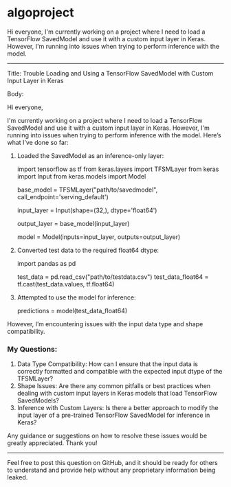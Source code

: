 # algoproject
Hi everyone,  I'm currently working on a project where I need to load a TensorFlow SavedModel and use it with a custom input layer in Keras. However, I'm running into issues when trying to perform inference with the model.








---

Title: Trouble Loading and Using a TensorFlow SavedModel with Custom Input Layer in Keras

Body:

Hi everyone,

I'm currently working on a project where I need to load a TensorFlow SavedModel and use it with a custom input layer in Keras. However, I'm running into issues when trying to perform inference with the model. Here’s what I’ve done so far:

1. Loaded the SavedModel as an inference-only layer:
   
    import tensorflow as tf
    from keras.layers import TFSMLayer
    from keras import Input
    from keras.models import Model

    base_model = TFSMLayer("path/to/savedmodel", call_endpoint='serving_default')

    input_layer = Input(shape=(32,), dtype='float64')

    output_layer = base_model(input_layer)

    model = Model(inputs=input_layer, outputs=output_layer)
    
2. Converted test data to the required float64 dtype:
   
    import pandas as pd

    test_data = pd.read_csv("path/to/testdata.csv")
    test_data_float64 = tf.cast(test_data.values, tf.float64)
    
3. Attempted to use the model for inference:
   
    predictions = model(test_data_float64)
    
However, I’m encountering issues with the input data type and shape compatibility. 

### My Questions:

1. Data Type Compatibility: How can I ensure that the input data is correctly formatted and compatible with the expected input dtype of the TFSMLayer?
2. Shape Issues: Are there any common pitfalls or best practices when dealing with custom input layers in Keras models that load TensorFlow SavedModels?
3. Inference with Custom Layers: Is there a better approach to modify the input layer of a pre-trained TensorFlow SavedModel for inference in Keras?

Any guidance or suggestions on how to resolve these issues would be greatly appreciated. Thank you!

---

Feel free to post this question on GitHub, and it should be ready for others to understand and provide help without any proprietary information being leaked.
